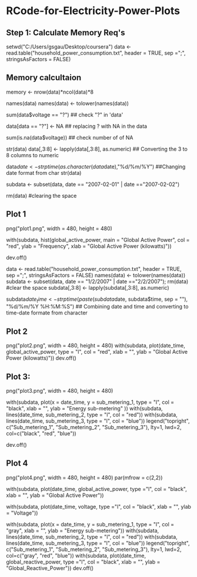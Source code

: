 # RCode-for-Electricity-Power-Plots

## Step 1: Calculate Memory Req's
setwd("C:/Users/gsgau/Desktop/coursera")
data <- read.table("household_power_consumption.txt", header = TRUE, sep =";", stringsAsFactors = FALSE)

## Memory calcultaion
memory <- nrow(data)*ncol(data)*8

names(data)
names(data) <- tolower(names(data))

sum(data$voltage == "?")         ## check "?" in 'data'

data[data == "?"] <- NA          ## replacing ? with NA in the data

sum(is.na(data$voltage))         ## check number of of NA 

str(data)
data[,3:8] <- lapply(data[,3:8], as.numeric)	## Converting the 3 to 8 columns to numeric

data$date <-strptime(as.character(data$date),"%d/%m/%Y")	##Changing date format from char
str(data)

subdata <- subset(data, date == "2007-02-01" | date =="2007-02-02")

rm(data)  #clearing the space

## Plot 1

png("plot1.png", width = 480, height = 480)
  
with(subdata, hist(global_active_power, main = "Global Active Power", col = "red", ylab = "Frequency", xlab = "Global Active Power (kilowatts)"))
 
dev.off()
 

data <- read.table("household_power_consumption.txt", header = TRUE, sep =";", stringsAsFactors = FALSE)
names(data) <- tolower(names(data))
subdata <- subset(data, date == "1/2/2007" | date =="2/2/2007"); 
rm(data)  #clear the space
subdata[,3:8] <- lapply(subdata[,3:8], as.numeric)

subdata$date_time <- strptime(paste(subdata$date, subdata$time, sep = ""), "%d/%m/%Y %H:%M:%S") ## Combining date and time and converting to time-date formate from character


## Plot 2
png("plot2.png", width = 480, height = 480)
with(subdata, plot(date_time, global_active_power, type = "l", col = "red", xlab = "", ylab = "Global Active Power (kilowatts)"))
dev.off()
      


## Plot 3:
png("plot3.png", width = 480, height = 480)

with(subdata, plot(x = date_time, y = sub_metering_1, type = "l", col = "black", xlab = "", ylab = "Energy sub-metering" ))
with(subdata, lines(date_time, sub_metering_2, type = "l", col = "red"))
with(subdata, lines(date_time, sub_metering_3, type = "l", col = "blue"))
legend("topright", c("Sub_metering_1", "Sub_metering_2", "Sub_metering_3"), lty=1, lwd=2, col=c("black", "red", "blue"))

dev.off()
      

## Plot 4
png("plot4.png", width = 480, height = 480)
par(mfrow = c(2,2))

with(subdata, plot(date_time, global_active_power, type ="l", col = "black", xlab = "", ylab = "Global Active Power"))

with(subdata, plot(date_time, voltage, type ="l", col = "black", xlab = "", ylab = "Voltage"))

with(subdata, plot(x = date_time, y = sub_metering_1, type = "l", col = "gray", xlab = "", ylab = "Energy sub-metering"))
with(subdata, lines(date_time, sub_metering_2, type = "l", col = "red"))
with(subdata, lines(date_time, sub_metering_3, type = "l", col = "blue"))
legend("topright", c("Sub_metering_1", "Sub_metering_2", "Sub_metering_3"), lty=1, lwd=2, col=c("gray", "red", "blue"))
with(subdata, plot(date_time, global_reactive_power, type ="l", col = "black", xlab = "", ylab = "Global_Reactive_Power"))
dev.off()
